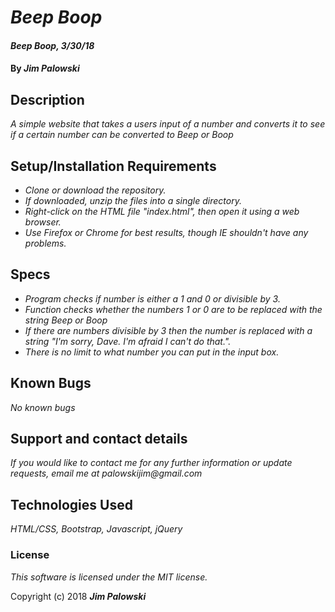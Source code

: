 # _Beep Boop_

#### _Beep Boop, 3/30/18_

#### By _**Jim Palowski**_

## Description

_A simple website that takes a users input of a number and converts it to see if a certain number can be converted to Beep or Boop_

## Setup/Installation Requirements

* _Clone or download the repository._
* _If downloaded, unzip the files into a single directory._
* _Right-click on the HTML file "index.html", then open it using a web browser._
* _Use Firefox or Chrome for best results, though IE shouldn't have any problems._

## Specs

* _Program checks if number is either a 1 and 0 or divisible by 3._
* _Function checks whether the numbers 1 or 0 are to be replaced with the string Beep or Boop_
* _If there are numbers divisible by 3 then the number is replaced with a string "I'm sorry, Dave. I'm afraid I can't do that."._
* _There is no limit to what number you can put in the input box._

## Known Bugs

_No known bugs_

## Support and contact details

_If you would like to contact me for any further information or update requests, email me at palowskijim@gmail.com_

## Technologies Used

_HTML/CSS, Bootstrap, Javascript, jQuery_

### License

*This software is licensed under the MIT license.*

Copyright (c) 2018 **_Jim Palowski_**